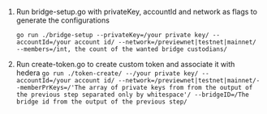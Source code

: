 1. Run bridge-setup.go with privateKey, accountId and network as flags to generate the configurations

    `go run ./bridge-setup --privateKey=/your private key/ --accountId=/your account id/ --network=/previewnet|testnet|mainnet/ --members=/int, the count of the wanted bridge custodians/`

2. Run create-token.go to create custom token and associate it with hedera
   `go run ./token-create/ --/your private key/ --accountId=/your account id/ --network=/previewnet|testnet|mainnet/--memberPrKeys=/'The array of private keys from from the output of the previous step separated only by whitespace'/ --bridgeID=/The bridge id from the output of the previous step/`
